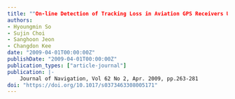 ```yaml
---
title: ""On-line Detection of Tracking Loss in Aviation GPS Receivers Using Frequency-lock Loops""
authors:
- Hyoungmin So
- Sujin Choi
- Sanghoon Jeon
- Changdon Kee
date: "2009-04-01T00:00:00Z"
publishDate: "2009-04-01T00:00:00Z"
publication_types: ["article-journal"]
publication: |-
    Journal of Navigation, Vol 62 No 2, Apr. 2009, pp.263-281
doi: "https://doi.org/10.1017/s0373463308005171"
---
```

